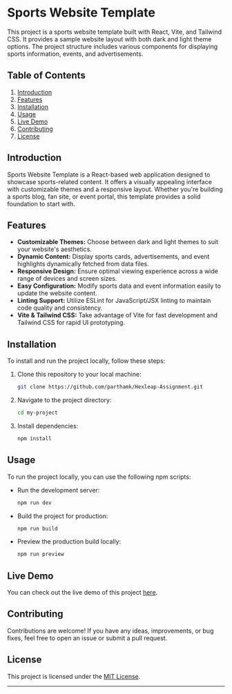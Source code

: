 
# Sports Website Template

This project is a sports website template built with React, Vite, and Tailwind CSS. It provides a sample website layout with both dark and light theme options. The project structure includes various components for displaying sports information, events, and advertisements.

## Table of Contents

1. [Introduction](#introduction)
2. [Features](#features)
3. [Installation](#installation)
4. [Usage](#usage)
5. [Live Demo](#live-demo)
6. [Contributing](#contributing)
7. [License](#license)

## Introduction

Sports Website Template is a React-based web application designed to showcase sports-related content. It offers a visually appealing interface with customizable themes and a responsive layout. Whether you're building a sports blog, fan site, or event portal, this template provides a solid foundation to start with.

## Features

- **Customizable Themes:** Choose between dark and light themes to suit your website's aesthetics.
- **Dynamic Content:** Display sports cards, advertisements, and event highlights dynamically fetched from data files.
- **Responsive Design:** Ensure optimal viewing experience across a wide range of devices and screen sizes.
- **Easy Configuration:** Modify sports data and event information easily to update the website content.
- **Linting Support:** Utilize ESLint for JavaScript/JSX linting to maintain code quality and consistency.
- **Vite & Tailwind CSS:** Take advantage of Vite for fast development and Tailwind CSS for rapid UI prototyping.

## Installation

To install and run the project locally, follow these steps:

1. Clone this repository to your local machine:

   ```bash
   git clone https://github.com/parthamk/Hexleap-Assignment.git
   ```
2. Navigate to the project directory:

   ```bash
   cd my-project
   ```
3. Install dependencies:

   ```bash
   npm install
   ```

## Usage

To run the project locally, you can use the following npm scripts:

- Run the development server:

  ```bash
  npm run dev
  ```
- Build the project for production:

  ```bash
  npm run build
  ```
- Preview the production build locally:

  ```bash
  npm run preview
  ```

## Live Demo

You can check out the live demo of this project [here](demo_link).

## Contributing

Contributions are welcome! If you have any ideas, improvements, or bug fixes, feel free to open an issue or submit a pull request.

## License

This project is licensed under the [MIT License](LICENSE).

---
